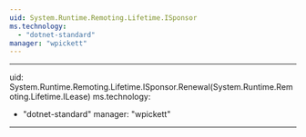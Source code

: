 ```yaml
---
uid: System.Runtime.Remoting.Lifetime.ISponsor
ms.technology: 
  - "dotnet-standard"
manager: "wpickett"
---
```


---
uid: System.Runtime.Remoting.Lifetime.ISponsor.Renewal(System.Runtime.Remoting.Lifetime.ILease)
ms.technology: 
  - "dotnet-standard"
manager: "wpickett"
---
